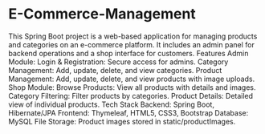 # E-Commerce-Management
This Spring Boot project is a web-based application for managing products and categories on an e-commerce platform. It includes an admin panel for backend operations and a shop interface for customers. Features Admin Module: Login & Registration: Secure access for admins. Category Management: Add, update, delete, and view categories. Product Management: Add, update, delete, and view products with image uploads. Shop Module: Browse Products: View all products with details and images. Category Filtering: Filter products by categories. Product Details: Detailed view of individual products. Tech Stack Backend: Spring Boot, Hibernate/JPA Frontend: Thymeleaf, HTML5, CSS3, Bootstrap Database: MySQL File Storage: Product images stored in static/productImages.
